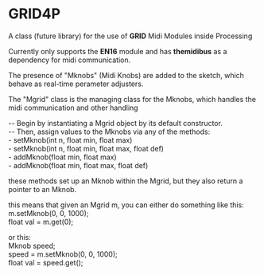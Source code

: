 # GRID4P
A class (future library) for the use of <b>GRID</b> Midi Modules inside Processing

Currently only supports the <b>EN16</b> module and has <b>themidibus</b> as a dependency for midi communication. 

The presence of "Mknobs" (Midi Knobs) are added to the sketch, which behave as real-time perameter adjusters. 

The "Mgrid" class is the managing class for the Mknobs, which handles the midi communication and other handling
 
 -- Begin by instantiating a Mgrid object by its default constructor. <br>
 -- Then, assign values to the Mknobs via any of the methods: <br>
    - setMknob(int n, float min, float max)<br>
    - setMknob(int n, float min, float max, float def)<br>
    - addMknob(float min, float max)<br>
    - addMknob(float min, float max, float def)<br>
 
 these methods set up an Mknob within the Mgrid, but they also return a pointer to an Mknob. <br>
 
 this means that given an Mgrid m, you can either do something like this: <br>
   m.setMknob(0, 0, 1000);<br>
   float val = m.get(0);<br>
   
 or this:<br>
   Mknob speed;<br>
   speed = m.setMknob(0, 0, 1000);<br>
   float val = speed.get();<br>

